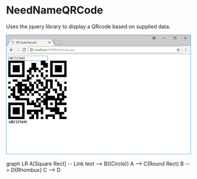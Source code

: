 # NeedNameQRCode
Uses the jquery library to display a QRcode based on supplied data.

![screenshot01](webappscreenshot.jpg)

graph LR
A[Square Rect] -- Link text --> B((Circle))
A --> C(Round Rect)
B --> D{Rhombus}
C --> D
```
